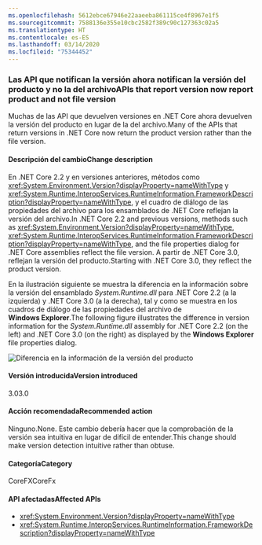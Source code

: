 ```yaml
---
ms.openlocfilehash: 5612ebce67946e22aaeeba861115ce4f8967e1f5
ms.sourcegitcommit: 7588136e355e10cbc2582f389c90c127363c02a5
ms.translationtype: HT
ms.contentlocale: es-ES
ms.lasthandoff: 03/14/2020
ms.locfileid: "75344452"
---
```

### <a name="apis-that-report-version-now-report-product-and-not-file-version"></a><span data-ttu-id="201e8-101">Las API que notifican la versión ahora notifican la versión del producto y no la del archivo</span><span class="sxs-lookup"><span data-stu-id="201e8-101">APIs that report version now report product and not file version</span></span>

<span data-ttu-id="201e8-102">Muchas de las API que devuelven versiones en .NET Core ahora devuelven la versión del producto en lugar de la del archivo.</span><span class="sxs-lookup"><span data-stu-id="201e8-102">Many of the APIs that return versions in .NET Core now return the product version rather than the file version.</span></span>

#### <a name="change-description"></a><span data-ttu-id="201e8-103">Descripción del cambio</span><span class="sxs-lookup"><span data-stu-id="201e8-103">Change description</span></span>

<span data-ttu-id="201e8-104">En .NET Core 2.2 y en versiones anteriores, métodos como <xref:System.Environment.Version?displayProperty=nameWithType> y <xref:System.Runtime.InteropServices.RuntimeInformation.FrameworkDescription?displayProperty=nameWithType>, y el cuadro de diálogo de las propiedades del archivo para los ensamblados de .NET Core reflejan la versión del archivo.</span><span class="sxs-lookup"><span data-stu-id="201e8-104">In .NET Core 2.2 and previous versions, methods such as <xref:System.Environment.Version?displayProperty=nameWithType>, <xref:System.Runtime.InteropServices.RuntimeInformation.FrameworkDescription?displayProperty=nameWithType>, and the file properties dialog for .NET Core assemblies reflect the file version.</span></span> <span data-ttu-id="201e8-105">A partir de .NET Core 3.0, reflejan la versión del producto.</span><span class="sxs-lookup"><span data-stu-id="201e8-105">Starting with .NET Core 3.0, they reflect the product version.</span></span>

<span data-ttu-id="201e8-106">En la ilustración siguiente se muestra la diferencia en la información sobre la versión del ensamblado *System.Runtime.dll* para .NET Core 2.2 (a la izquierda) y .NET Core 3.0 (a la derecha), tal y como se muestra en los cuadros de diálogo de las propiedades del archivo de **Windows Explorer**.</span><span class="sxs-lookup"><span data-stu-id="201e8-106">The following figure illustrates the difference in version information for the *System.Runtime.dll* assembly for .NET Core 2.2 (on the left) and .NET Core 3.0 (on the right) as displayed by the **Windows Explorer** file properties dialog.</span></span>

![Diferencia en la información de la versión del producto](~/docs/images/core-changes/corefx/version-information-changes/file-details.png)

#### <a name="version-introduced"></a><span data-ttu-id="201e8-108">Versión introducida</span><span class="sxs-lookup"><span data-stu-id="201e8-108">Version introduced</span></span>

<span data-ttu-id="201e8-109">3.0</span><span class="sxs-lookup"><span data-stu-id="201e8-109">3.0</span></span>

#### <a name="recommended-action"></a><span data-ttu-id="201e8-110">Acción recomendada</span><span class="sxs-lookup"><span data-stu-id="201e8-110">Recommended action</span></span>

<span data-ttu-id="201e8-111">Ninguno.</span><span class="sxs-lookup"><span data-stu-id="201e8-111">None.</span></span> <span data-ttu-id="201e8-112">Este cambio debería hacer que la comprobación de la versión sea intuitiva en lugar de difícil de entender.</span><span class="sxs-lookup"><span data-stu-id="201e8-112">This change should make version detection intuitive rather than obtuse.</span></span>

#### <a name="category"></a><span data-ttu-id="201e8-113">Categoría</span><span class="sxs-lookup"><span data-stu-id="201e8-113">Category</span></span>

<span data-ttu-id="201e8-114">CoreFX</span><span class="sxs-lookup"><span data-stu-id="201e8-114">CoreFx</span></span>

#### <a name="affected-apis"></a><span data-ttu-id="201e8-115">API afectadas</span><span class="sxs-lookup"><span data-stu-id="201e8-115">Affected APIs</span></span>

- <xref:System.Environment.Version?displayProperty=nameWithType>
- <xref:System.Runtime.InteropServices.RuntimeInformation.FrameworkDescription?displayProperty=nameWithType>

<!--

### Affected APIs

- `P:System.Environment.Version`
- `P:System.Runtime.InteropServices.RuntimeInformation.FrameworkDescription`

-->
